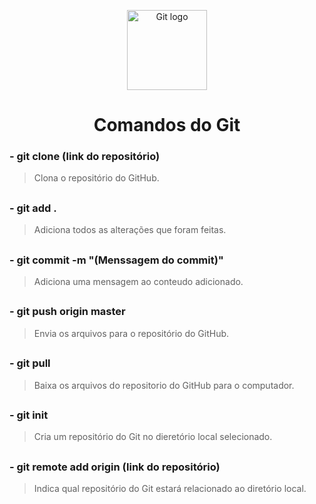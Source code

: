 <p align="center">
  <img src="https://puxl.io/img/logo/github.svg" alt="Git logo" width="128" height="128">
</p>
<h1 align="center">Comandos do Git</h1>

### - git clone (link do repositório)
> Clona o repositório do GitHub.
##
### - git add .
> Adiciona todos as alterações que foram feitas.
##
### - git commit -m "(Menssagem do commit)"
> Adiciona uma mensagem ao conteudo adicionado.
##  
### - git push origin master
> Envia os arquivos para o repositório do GitHub.
##
### - git pull
> Baixa os arquivos do repositorio do GitHub para o computador.
##
### - git init
> Cria um repositório do Git no dieretório local selecionado.
##
### - git remote add origin (link do repositório)
> Indica qual repositório do Git estará relacionado ao diretório local.
##
